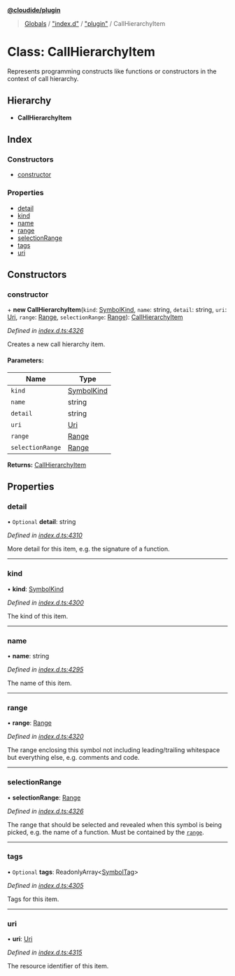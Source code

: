 **[@cloudide/plugin](../README.md)**

> [Globals](../README.md) / ["index.d"](../modules/_index_d_.md) / ["plugin"](../modules/_index_d_._plugin_.md) / CallHierarchyItem

# Class: CallHierarchyItem

Represents programming constructs like functions or constructors in the context
of call hierarchy.

## Hierarchy

* **CallHierarchyItem**

## Index

### Constructors

* [constructor](_index_d_._plugin_.callhierarchyitem.md#constructor)

### Properties

* [detail](_index_d_._plugin_.callhierarchyitem.md#detail)
* [kind](_index_d_._plugin_.callhierarchyitem.md#kind)
* [name](_index_d_._plugin_.callhierarchyitem.md#name)
* [range](_index_d_._plugin_.callhierarchyitem.md#range)
* [selectionRange](_index_d_._plugin_.callhierarchyitem.md#selectionrange)
* [tags](_index_d_._plugin_.callhierarchyitem.md#tags)
* [uri](_index_d_._plugin_.callhierarchyitem.md#uri)

## Constructors

### constructor

\+ **new CallHierarchyItem**(`kind`: [SymbolKind](../enums/_index_d_._plugin_.symbolkind.md), `name`: string, `detail`: string, `uri`: [Uri](_index_d_._plugin_.uri.md), `range`: [Range](_index_d_._plugin_.range.md), `selectionRange`: [Range](_index_d_._plugin_.range.md)): [CallHierarchyItem](_index_d_._plugin_.callhierarchyitem.md)

*Defined in [index.d.ts:4326](https://github.com/huaweicloud/cloudide-plugin-api/blob/1ab5ef8/index.d.ts#L4326)*

Creates a new call hierarchy item.

#### Parameters:

Name | Type |
------ | ------ |
`kind` | [SymbolKind](../enums/_index_d_._plugin_.symbolkind.md) |
`name` | string |
`detail` | string |
`uri` | [Uri](_index_d_._plugin_.uri.md) |
`range` | [Range](_index_d_._plugin_.range.md) |
`selectionRange` | [Range](_index_d_._plugin_.range.md) |

**Returns:** [CallHierarchyItem](_index_d_._plugin_.callhierarchyitem.md)

## Properties

### detail

• `Optional` **detail**: string

*Defined in [index.d.ts:4310](https://github.com/huaweicloud/cloudide-plugin-api/blob/1ab5ef8/index.d.ts#L4310)*

More detail for this item, e.g. the signature of a function.

___

### kind

•  **kind**: [SymbolKind](../enums/_index_d_._plugin_.symbolkind.md)

*Defined in [index.d.ts:4300](https://github.com/huaweicloud/cloudide-plugin-api/blob/1ab5ef8/index.d.ts#L4300)*

The kind of this item.

___

### name

•  **name**: string

*Defined in [index.d.ts:4295](https://github.com/huaweicloud/cloudide-plugin-api/blob/1ab5ef8/index.d.ts#L4295)*

The name of this item.

___

### range

•  **range**: [Range](_index_d_._plugin_.range.md)

*Defined in [index.d.ts:4320](https://github.com/huaweicloud/cloudide-plugin-api/blob/1ab5ef8/index.d.ts#L4320)*

The range enclosing this symbol not including leading/trailing whitespace but everything else, e.g. comments and code.

___

### selectionRange

•  **selectionRange**: [Range](_index_d_._plugin_.range.md)

*Defined in [index.d.ts:4326](https://github.com/huaweicloud/cloudide-plugin-api/blob/1ab5ef8/index.d.ts#L4326)*

The range that should be selected and revealed when this symbol is being picked, e.g. the name of a function.
Must be contained by the [`range`](#CallHierarchyItem.range).

___

### tags

• `Optional` **tags**: ReadonlyArray\<[SymbolTag](../enums/_index_d_._plugin_.symboltag.md)>

*Defined in [index.d.ts:4305](https://github.com/huaweicloud/cloudide-plugin-api/blob/1ab5ef8/index.d.ts#L4305)*

Tags for this item.

___

### uri

•  **uri**: [Uri](_index_d_._plugin_.uri.md)

*Defined in [index.d.ts:4315](https://github.com/huaweicloud/cloudide-plugin-api/blob/1ab5ef8/index.d.ts#L4315)*

The resource identifier of this item.
